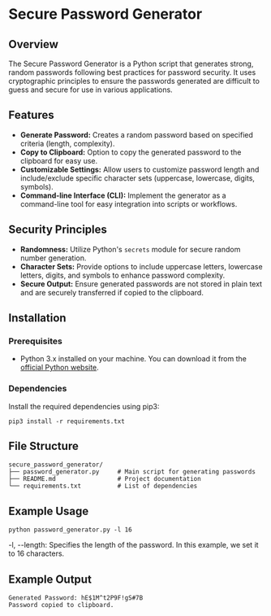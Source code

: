 # Secure Password Generator

## Overview

The Secure Password Generator is a Python script that generates strong, random passwords following best practices for password security. It uses cryptographic principles to ensure the passwords generated are difficult to guess and secure for use in various applications.

## Features

- **Generate Password:** Creates a random password based on specified criteria (length, complexity).
- **Copy to Clipboard:** Option to copy the generated password to the clipboard for easy use.
- **Customizable Settings:** Allow users to customize password length and include/exclude specific character sets (uppercase, lowercase, digits, symbols).
- **Command-line Interface (CLI):** Implement the generator as a command-line tool for easy integration into scripts or workflows.

## Security Principles

- **Randomness:** Utilize Python's `secrets` module for secure random number generation.
- **Character Sets:** Provide options to include uppercase letters, lowercase letters, digits, and symbols to enhance password complexity.
- **Secure Output:** Ensure generated passwords are not stored in plain text and are securely transferred if copied to the clipboard.

## Installation

### Prerequisites

- Python 3.x installed on your machine. You can download it from the [official Python website](https://www.python.org/downloads/).

### Dependencies

Install the required dependencies using pip3:

````
pip3 install -r requirements.txt
````

## File Structure
````
secure_password_generator/
├── password_generator.py     # Main script for generating passwords
├── README.md                 # Project documentation
└── requirements.txt          # List of dependencies
````

## Example Usage
````
python password_generator.py -l 16
````
-l, --length: Specifies the length of the password. In this example, we set it to 16 characters.

## Example Output
````
Generated Password: hE$1M^t2P9F!gS#7B
Password copied to clipboard.
````